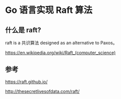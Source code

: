 # Go 语言实现 Raft 算法





## 什么是 raft?

raft is a 共识算法 designed as an alternative to Paxos。

https://en.wikipedia.org/wiki/Raft_(computer_science)



## 参考

https://raft.github.io/

http://thesecretlivesofdata.com/raft/




